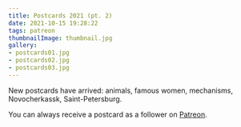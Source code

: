 ```yaml
---
title: Postcards 2021 (pt. 2)
date: 2021-10-15 19:28:22
tags: patreon
thumbnailImage: thumbnail.jpg
gallery:
- postcards01.jpg
- postcards02.jpg
- postcards03.jpg
---
```


New postcards have arrived: animals, famous women, mechanisms, Novocherkassk, Saint-Petersburg.
<!-- more -->
You can always receive a postcard as a follower on [Patreon](https://www.patreon.com/sacret).

